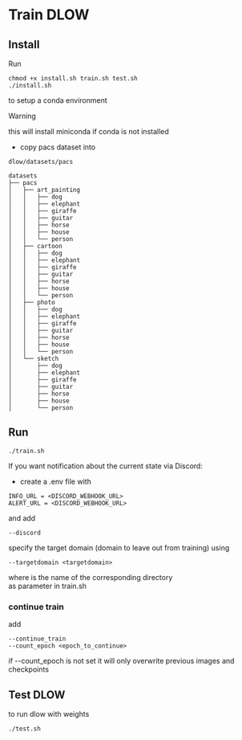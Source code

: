 # Train DLOW

## Install
Run
``` shell
chmod +x install.sh train.sh test.sh
./install.sh
```
to setup a conda environment
> [!WARNING]
> this will install miniconda if conda is not installed

- copy pacs dataset into 

```
dlow/datasets/pacs
```
```
datasets
├── pacs
│   ├── art_painting
│   │   ├── dog
│   │   ├── elephant
│   │   ├── giraffe
│   │   ├── guitar
│   │   ├── horse
│   │   ├── house
│   │   └── person
│   ├── cartoon
│   │   ├── dog
│   │   ├── elephant
│   │   ├── giraffe
│   │   ├── guitar
│   │   ├── horse
│   │   ├── house
│   │   └── person
│   ├── photo
│   │   ├── dog
│   │   ├── elephant
│   │   ├── giraffe
│   │   ├── guitar
│   │   ├── horse
│   │   ├── house
│   │   └── person
│   └── sketch
│       ├── dog
│       ├── elephant
│       ├── giraffe
│       ├── guitar
│       ├── horse
│       ├── house
│       └── person
```


## Run
``` shell
./train.sh
```
If you want notification about the current state via Discord: 
- create a .env file with
```
INFO_URL = <DISCORD_WEBHOOK_URL>
ALERT_URL = <DISCORD_WEBHOOK_URL>
```
and add
```
--discord
```
specify the target domain (domain to leave out from training) using
```
--targetdomain <targetdomain>
```
where <targetdomain> is the name of the corresponding directory\
as parameter in train.sh

### continue train
add
```
--continue_train
--count_epoch <epoch_to_continue>
```
if --count_epoch is not set it will only overwrite previous images and checkpoints

## Test DLOW

to run dlow with weights 
``` shell
./test.sh
```


